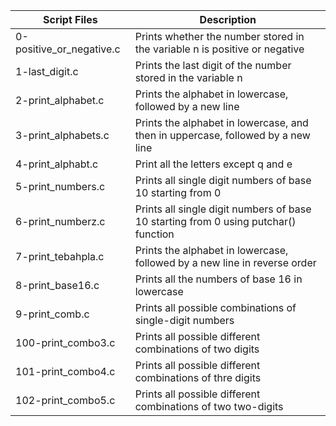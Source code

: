 
| Script Files | Description |
| ----------- | ----------- |
| 0-positive_or_negative.c | Prints whether the number stored in the variable n is positive or negative |
|1-last_digit.c | Prints the last digit of the number stored in the variable n |
| 2-print_alphabet.c |Prints the alphabet in lowercase, followed by a new line |
|3-print_alphabets.c | Prints the alphabet in lowercase, and then in uppercase, followed by a new line |
| 4-print_alphabt.c | Print all the letters except q and e |
| 5-print_numbers.c | Prints all single digit numbers of base 10 starting from 0 |
| 6-print_numberz.c | Prints all single digit numbers of base 10 starting from 0 using putchar() function |
| 7-print_tebahpla.c |Prints the alphabet in lowercase, followed by a new line in reverse order |
| 8-print_base16.c | Prints all the numbers of base 16 in lowercase |
| 9-print_comb.c | Prints all possible combinations of single-digit numbers |
| 100-print_combo3.c | Prints all possible different combinations of two digits |
| 101-print_combo4.c | Prints all possible different combinations of thre digits |
| 102-print_combo5.c | Prints all possible different combinations of two two-digits |
